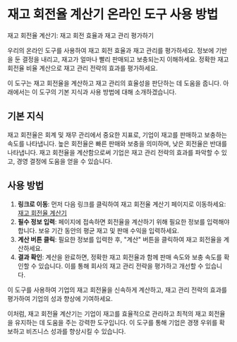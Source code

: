 재고 회전율 계산기 온라인 도구 사용 방법
=======================

재고 회전율 계산기: 재고 회전 효율과 재고 관리 평가하기

우리의 온라인 도구를 사용하여 재고 회전 효율과 재고 관리를 평가하세요. 정보에 기반을 둔 결정을 내리고, 재고가 얼마나 빨리 판매되고 보충되는지 이해하세요. 정확한 재고 회전율 비율 계산으로 재고 관리 전략의 효과를 평가하세요.

이 도구는 재고 회전율을 계산하고 재고 관리의 효율성을 판단하는 데 도움을 줍니다. 아래에서는 이 도구의 기본 지식과 사용 방법에 대해 소개하겠습니다.

기본 지식
-----

재고 회전율은 회계 및 재무 관리에서 중요한 지표로, 기업이 재고를 판매하고 보충하는 속도를 나타냅니다. 높은 회전율은 빠른 판매와 보충을 의미하며, 낮은 회전율은 반대를 나타냅니다. 재고 회전율을 계산함으로써 기업은 재고 관리 전략의 효과를 파악할 수 있고, 경영 결정에 도움을 얻을 수 있습니다.

사용 방법
-----

1. **링크로 이동**: 먼저 다음 링크를 클릭하여 재고 회전율 계산기 페이지로 이동하세요: [재고 회전율 계산기](https://www.onlinecalculatorsfree.com/ko/financial/inventory-turnover-calculator.html)
2. **필수 정보 입력**: 페이지에 접속하면 회전율을 계산하기 위해 필요한 정보를 입력해야 합니다. 보유 기간 동안의 평균 재고 및 판매 수익을 입력하세요.
3. **계산 버튼 클릭**: 필요한 정보를 입력한 후, "계산" 버튼을 클릭하여 재고 회전율을 계산하세요.
4. **결과 확인**: 계산을 완료하면, 정확한 재고 회전율과 함께 판매 속도와 보충 속도를 확인할 수 있습니다. 이를 통해 회사의 재고 관리 전략을 평가하고 개선할 수 있습니다.

이 도구를 사용하여 기업의 재고 회전율을 신속하게 계산하고, 재고 관리 전략의 효과를 평가하여 기업의 성과 향상에 기여하세요.

이처럼, 재고 회전율 계산기는 기업이 재고를 효율적으로 관리하고 최적의 재고 회전율을 유지하는 데 도움을 주는 강력한 도구입니다. 이 도구를 통해 기업은 경쟁 우위를 확보하고 비즈니스 성과를 향상시킬 수 있습니다.